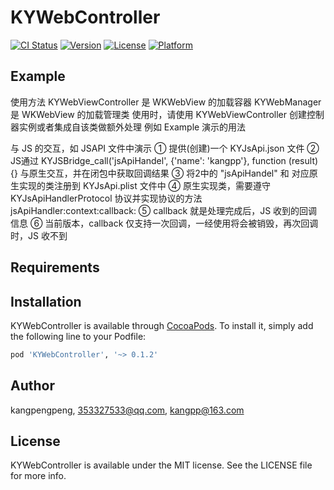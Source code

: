 # KYWebController

[![CI Status](https://img.shields.io/travis/kangpengpeng/KYWebController.svg?style=flat)](https://travis-ci.org/kangpengpeng/KYWebController)
[![Version](https://img.shields.io/cocoapods/v/KYWebController.svg?style=flat)](https://cocoapods.org/pods/KYWebController)
[![License](https://img.shields.io/cocoapods/l/KYWebController.svg?style=flat)](https://cocoapods.org/pods/KYWebController)
[![Platform](https://img.shields.io/cocoapods/p/KYWebController.svg?style=flat)](https://cocoapods.org/pods/KYWebController)

## Example

使用方法
KYWebViewController 是 WKWebView 的加载容器
KYWebManager 是 WKWebView 的加载管理类
使用时，请使用 KYWebViewController 创建控制器实例或者集成自该类做额外处理
例如 Example 演示的用法

与 JS 的交互，如 JSAPI 文件中演示
① 提供(创建)一个 KYJsApi.json 文件
② JS通过 KYJSBridge_call('jsApiHandel', {'name': 'kangpp'}, function (result) {} 与原生交互，并在闭包中获取回调结果
③ 将2中的 "jsApiHandel" 和 对应原生实现的类注册到 KYJsApi.plist 文件中
④ 原生实现类，需要遵守 KYJsApiHandlerProtocol 协议并实现协议的方法 jsApiHandler:context:callback:
⑤ callback 就是处理完成后，JS 收到的回调信息
⑥ 当前版本，callback 仅支持一次回调，一经使用将会被销毁，再次回调时，JS 收不到

## Requirements

## Installation

KYWebController is available through [CocoaPods](https://cocoapods.org). To install
it, simply add the following line to your Podfile:

```ruby
pod 'KYWebController', '~> 0.1.2'
```

## Author

kangpengpeng, 353327533@qq.com, kangpp@163.com

## License

KYWebController is available under the MIT license. See the LICENSE file for more info.


